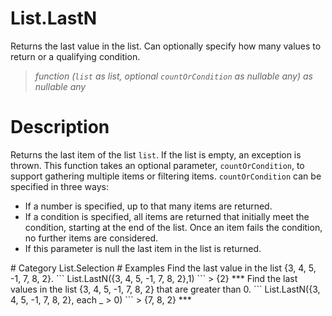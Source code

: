 # List.LastN
Returns the last value in the list.  Can optionally specify how many values to return or a qualifying condition.
> _function (<code>list</code> as list, optional <code>countOrCondition</code> as nullable any) as nullable any_

# Description 
Returns the last item of the list <code>list</code>. If the list is empty, an exception is thrown.
 This function takes an optional parameter, <code>countOrCondition</code>, to support gathering multiple items or filtering items. <code>countOrCondition</code> can be specified in three ways:
 <ul>
  <li>If a number is specified, up to that many items are returned. </li>
  <li>If a condition is specified, all items are returned that initially meet the condition, starting at the end of the list. Once an item fails the condition, no further items are considered. </li>
  <li>If this parameter is null the last item in the list is returned.</li>
 </ul>
# Category 
List.Selection
# Examples 
Find the last value in the list {3, 4, 5, -1, 7, 8, 2}.
```
List.LastN({3, 4, 5, -1, 7, 8, 2},1)
```
> {2}
***
Find the last values in the list {3, 4, 5, -1, 7, 8, 2} that are greater than 0.
```
List.LastN({3, 4, 5, -1, 7, 8, 2}, each _ > 0)
```
> {7, 8, 2}
***
